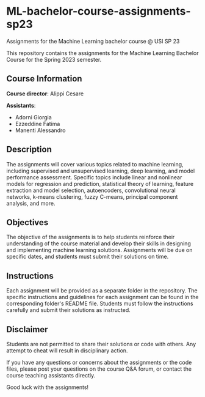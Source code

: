 # ML-bachelor-course-assignments-sp23
Assignments for the Machine Learning bachelor course @ USI SP 23

This repository contains the assignments for the Machine Learning Bachelor Course for the Spring 2023 semester.

## Course Information

**Course director**: Alippi Cesare

**Assistants**:

- Adorni Giorgia
- Ezzeddine Fatima
- Manenti Alessandro

## Description

The assignments will cover various topics related to machine learning, including supervised and unsupervised learning, deep learning, and model performance assessment. Specific topics include linear and nonlinear models for regression and prediction, statistical theory of learning, feature extraction and model selection, autoencoders, convolutional neural networks, k-means clustering, fuzzy C-means, principal component analysis, and more.

## Objectives

The objective of the assignments is to help students reinforce their understanding of the course material and develop their skills in designing and implementing machine learning solutions. Assignments will be due on specific dates, and students must submit their solutions on time.

## Instructions

Each assignment will be provided as a separate folder in the repository. The specific instructions and guidelines for each assignment can be found in the corresponding folder's README file. Students must follow the instructions carefully and submit their solutions as instructed.

## Disclaimer

Students are not permitted to share their solutions or code with others. Any attempt to cheat will result in disciplinary action.

If you have any questions or concerns about the assignments or the code files, please post your questions on the course Q&A forum, or contact the course teaching assistants directly.

Good luck with the assignments!

